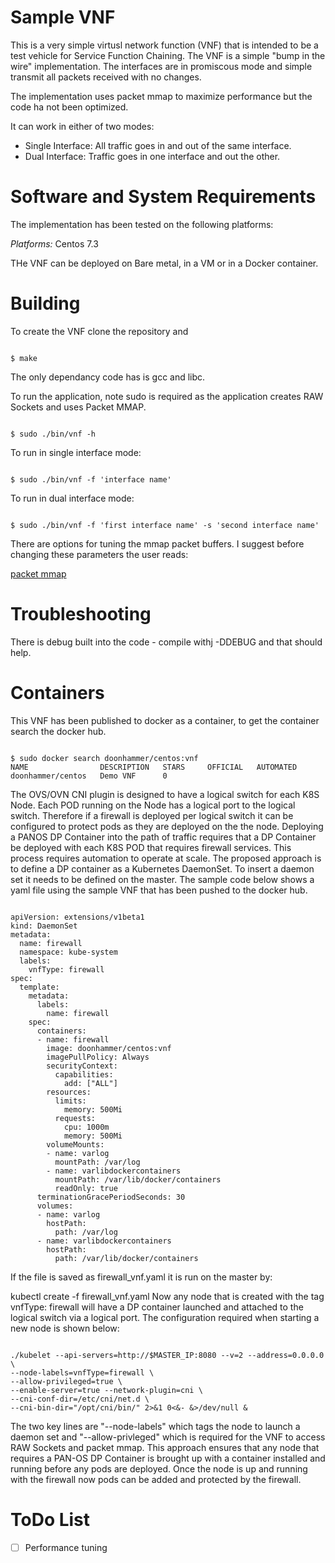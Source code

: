 # Sample VNF

This is a very simple virtusl network function (VNF) that is intended to be a test vehicle for Service Function Chaining.
The VNF is a simple "bump in the wire" implementation. The interfaces are in promiscous mode and simple transmit all packets
received with no changes.

The implementation uses packet mmap to maximize performance but the code ha not been optimized.

It can work in either of two modes:

* Single Interface: All traffic goes in and out of the same interface.
* Dual Interface: Traffic goes in one interface and out the other.

# Software and System Requirements
The implementation has been tested on the following platforms:

*Platforms:*
Centos 7.3

THe VNF can be deployed on Bare metal, in a VM or in a Docker container.

# Building

To create the VNF clone the repository and

<pre><code>
$ make
</code></pre>

The only dependancy code has is gcc and libc.

To run the application, note sudo is required as the application creates RAW Sockets and uses Packet MMAP. 

<pre><code>
$ sudo ./bin/vnf -h
</code></pre>

To run in single interface mode:

<pre><code>
$ sudo ./bin/vnf -f 'interface name'
</code></pre>

To run in dual interface mode:

<pre><code>
$ sudo ./bin/vnf -f 'first interface name' -s 'second interface name' 
</code></pre>

There are options for tuning the mmap packet buffers. I suggest before  changing these parameters the user reads:

[packet mmap](https://www.kernel.org/doc/Documentation/networking/packet_mmap.txt)

# Troubleshooting

There is debug built into the code - compile withj -DDEBUG and that should help.

# Containers
This VNF has been published to docker as a container, to get the container search the docker hub.

<pre><code>
$ sudo docker search doonhammer/centos:vnf
NAME                DESCRIPTION   STARS     OFFICIAL   AUTOMATED
doonhammer/centos   Demo VNF      0  
</code></pre>

The OVS/OVN CNI plugin is designed to have a logical switch for each K8S Node. Each POD running on the Node has a logical port to the logical switch. Therefore if a firewall is deployed per logical switch it can be configured to protect pods as they are deployed on the the node.
Deploying a PANOS DP Container into the path of traffic requires that a DP Container be deployed with each K8S POD that requires firewall services.  This process requires automation to operate at scale. The proposed approach is to define a DP container as a Kubernetes DaemonSet. To insert a daemon set it needs to be defined on the master. The sample code below shows a yaml file using the sample VNF that has been pushed to the docker hub.

<pre><code>
apiVersion: extensions/v1beta1
kind: DaemonSet
metadata:
  name: firewall
  namespace: kube-system
  labels:
    vnfType: firewall
spec:
  template:
    metadata:
      labels:
        name: firewall
    spec:
      containers:
      - name: firewall
        image: doonhammer/centos:vnf
        imagePullPolicy: Always
        securityContext:
          capabilities:
            add: ["ALL"]
        resources:
          limits:
            memory: 500Mi
          requests:
            cpu: 1000m
            memory: 500Mi
        volumeMounts:
        - name: varlog
          mountPath: /var/log
        - name: varlibdockercontainers
          mountPath: /var/lib/docker/containers
          readOnly: true
      terminationGracePeriodSeconds: 30
      volumes:
      - name: varlog
        hostPath:
          path: /var/log
      - name: varlibdockercontainers
        hostPath:
          path: /var/lib/docker/containers
</code></pre>
 
If the file is saved as firewall_vnf.yaml it is run on the master by:

kubectl create -f firewall_vnf.yaml
</code></pre>
Now any node that is created with the tag vnfType: firewall will have a DP container launched and attached to the logical switch via a logical port. The configuration required when starting a new node is shown below:

<pre><code>
./kubelet --api-servers=http://$MASTER_IP:8080 --v=2 --address=0.0.0.0 \
--node-labels=vnfType=firewall \
--allow-privileged=true \
--enable-server=true --network-plugin=cni \
--cni-conf-dir=/etc/cni/net.d \
--cni-bin-dir="/opt/cni/bin/" 2>&1 0<&- &>/dev/null &
</code></pre>

The two key lines are "--node-labels" which tags the node to launch a daemon set and "--allow-privleged" which is required for the VNF to access RAW Sockets and packet mmap.
This approach ensures that any node that requires a PAN-OS DP Container is brought up with a container installed and running before any pods are deployed. Once the node is up and running with the firewall now pods can be added and protected by the firewall.

# ToDo List

- [ ] Performance tuning